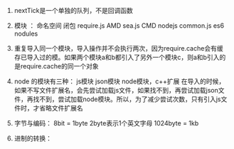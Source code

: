 1. nextTick是一个单独的队列，不是回调函数
2. 模块 ：
        命名空间
        闭包
        require.js AMD
        sea.js CMD
        nodejs common.js
        es6 nodules

3. 重复导入同一个模块，导入操作并不会执行两次，因为require.cache会有缓存已导入过的模。如果两个模块a和b都引入了另外一个模块c，则a和b引入的是require.cache的同一个对象
4. node 的模块有三种：
        js模块
        json模块
        node模块，c++扩展
        在导入的时候，如果不写文件扩展名，会先尝试加载js文件，如果找不到，再尝试加载json文件，再找不到，尝试加载node模块。所以，为了减少尝试次数，只有引入js文件时，才省略文件扩展名

5. 字节与编码：
        8bit = 1byte         2byte表示1个英文字母
        1024byte = 1kb

6. 进制的转换：